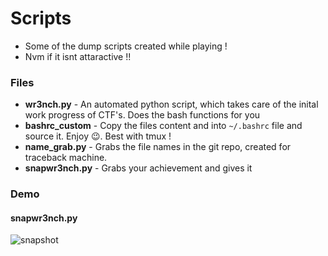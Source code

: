 # Scripts

- Some of the dump scripts created while playing !
- Nvm if it isnt attaractive !!

### Files
- <b>wr3nch.py</b> - An automated python script, which takes care of the inital work progress of CTF's. Does the bash functions for you<br />
- <b>bashrc_custom</b> - Copy the files content and into `~/.bashrc` file and source it. Enjoy 😉. Best with tmux ! <br />
- <b>name_grab.py</b> - Grabs the file names in the git repo, created for traceback machine. <br />
- <b>snapwr3nch.py</b> - Grabs your achievement and gives it <br />

### Demo

#### snapwr3nch.py
![snapshot](https://github.com/cyberwr3nch/hackthebox/blob/master/scripts/files/traceback.jpg)
